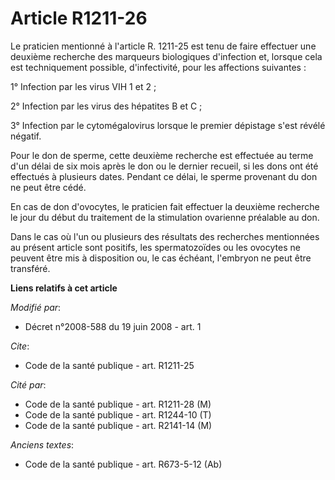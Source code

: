 # Article R1211-26

Le praticien mentionné à l'article R. 1211-25 est tenu de faire effectuer une deuxième recherche des marqueurs biologiques
d'infection et, lorsque cela est techniquement possible, d'infectivité, pour les affections suivantes : 

1° Infection par les virus VIH 1 et 2 ; 

2° Infection par les virus des hépatites B et C ; 

3° Infection par le cytomégalovirus lorsque le premier dépistage s'est révélé négatif. 

Pour le don de sperme, cette deuxième recherche est effectuée au terme d'un délai de six mois après le don ou le dernier
recueil, si les dons ont été effectués à plusieurs dates. Pendant ce délai, le sperme provenant du don ne peut être cédé. 

En cas de don d'ovocytes, le praticien fait effectuer la deuxième recherche le jour du début du traitement de la stimulation
ovarienne préalable au don. 

Dans le cas où l'un ou plusieurs des résultats des recherches mentionnées au présent article sont positifs, les
spermatozoïdes ou les ovocytes ne peuvent être mis à disposition ou, le cas échéant, l'embryon ne peut être transféré.

**Liens relatifs à cet article**

_Modifié par_:

  - Décret n°2008-588 du 19 juin 2008 - art. 1

_Cite_:

  - Code de la santé publique - art. R1211-25

_Cité par_:

  - Code de la santé publique - art. R1211-28 (M)
  - Code de la santé publique - art. R1244-10 (T)
  - Code de la santé publique - art. R2141-14 (M)

_Anciens textes_:

  - Code de la santé publique - art. R673-5-12 (Ab)

